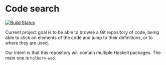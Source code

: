 # Code search

[![Build Status](https://travis-ci.org/jml/holborn.svg?branch=master)](https://travis-ci.org/jml/holborn)

Current project goal is to be able to browse a Git repository of code, being
able to click on elements of the code and jump to their definitions, or to
where they are used.

Our intent is that this repository will contain multiple Haskell packages. The
main one is `holborn-web`.
